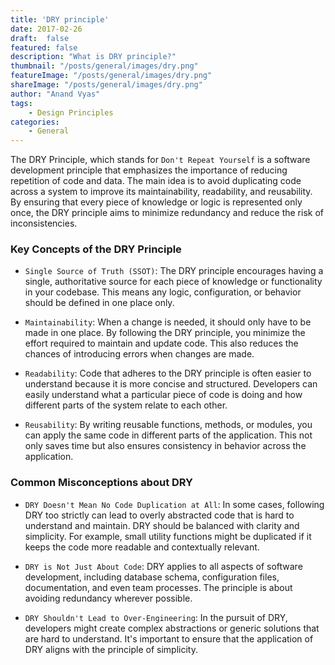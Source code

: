 ```yaml
---
title: 'DRY principle'
date: 2017-02-26
draft:  false   
featured: false  
description: "What is DRY principle?"
thumbnail: "/posts/general/images/dry.png"
featureImage: "/posts/general/images/dry.png" 
shareImage: "/posts/general/images/dry.png"
author: "Anand Vyas"
tags:
    - Design Principles
categories:     
    - General
---
```

 
The DRY Principle, which stands for `Don't Repeat Yourself` is a software development principle that emphasizes the importance of reducing repetition of code and data. The main idea is to avoid duplicating code across a system to improve its maintainability, readability, and reusability. By ensuring that every piece of knowledge or logic is represented only once, the DRY principle aims to minimize redundancy and reduce the risk of inconsistencies.

### Key Concepts of the DRY Principle
- `Single Source of Truth (SSOT)`: The DRY principle encourages having a single, authoritative source for each piece of knowledge or functionality in your codebase. This means any logic, configuration, or behavior should be defined in one place only.

- `Maintainability`: When a change is needed, it should only have to be made in one place. By following the DRY principle, you minimize the effort required to maintain and update code. This also reduces the chances of introducing errors when changes are made.

- `Readability`: Code that adheres to the DRY principle is often easier to understand because it is more concise and structured. Developers can easily understand what a particular piece of code is doing and how different parts of the system relate to each other.

- `Reusability`: By writing reusable functions, methods, or modules, you can apply the same code in different parts of the application. This not only saves time but also ensures consistency in behavior across the application.


### Common Misconceptions about DRY
- `DRY Doesn't Mean No Code Duplication at All`: In some cases, following DRY too strictly can lead to overly abstracted code that is hard to understand and maintain. DRY should be balanced with clarity and simplicity. For example, small utility functions might be duplicated if it keeps the code more readable and contextually relevant.

- `DRY is Not Just About Code`: DRY applies to all aspects of software development, including database schema, configuration files, documentation, and even team processes. The principle is about avoiding redundancy wherever possible.

- `DRY Shouldn't Lead to Over-Engineering`: In the pursuit of DRY, developers might create complex abstractions or generic solutions that are hard to understand. It's important to ensure that the application of DRY aligns with the principle of simplicity.